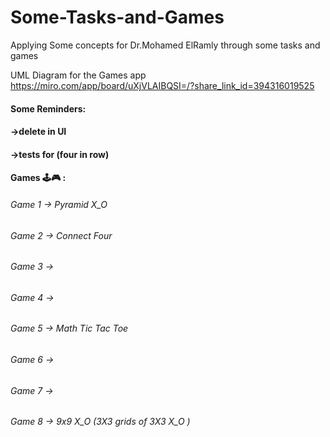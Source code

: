 # Some-Tasks-and-Games
Applying Some concepts for Dr.Mohamed ElRamly through some tasks and games

UML Diagram for the Games app
https://miro.com/app/board/uXjVLAIBQSI=/?share_link_id=394316019525


#### Some Reminders:
#### ->delete in UI
#### ->tests for (four in row)



#### Games 🕹️🎮 :

###### Game 1 -> Pyramid X_O
###### Game 2 -> Connect Four
###### Game 3 ->
###### Game 4 ->
###### Game 5 -> Math Tic Tac Toe
###### Game 6 ->
###### Game 7 ->
###### Game 8 -> 9x9 X_O (3X3 grids of 3X3 X_O )
